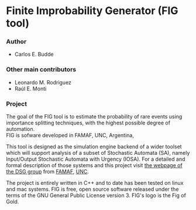 
Finite Improbability Generator (FIG tool)
=========================================

### Author

- Carlos E. Budde

### Other main contributors

- Leonardo M. Rodriguez
- Raúl E. Monti

### Project

The goal of the FIG tool is to estimate the probability of rare events using importance splitting techniques, with the highest possible degree of automation.<br>
FIG is sofware developed in FAMAF, UNC, Argentina,

This tool is designed as the simulation engine backend of a wider toolset which will support analysis of a subset of Stochastic Automata (SA), namely Input/Output Stochastic Automata with Urgency (IOSA).
For a detailed and formal description of those systems and this project visit [the webpage of the DSG group](http://dsg.famaf.unc.edu.ar "DSG webpage") from [FAMAF](http://www.famaf.unc.edu.ar/ "Facultad de Matemática, Astronomía, Física, y Computación"), [UNC](https://www.unc.edu.ar/ "Universidad Nacional de Córdoba, Argentina").

The project is entirely written in C++ and to date has been tested on linux and mac systems.
FIG is free, open source software released under the terms of the GNU General Public License version 3.
FIG's logo is the Fig of Gold.

